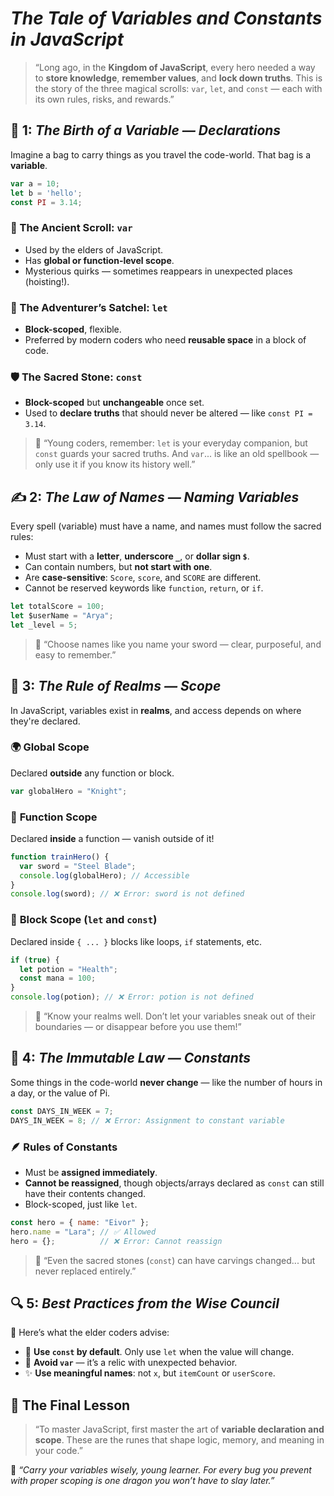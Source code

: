 
# *The Tale of Variables and Constants in JavaScript*

> “Long ago, in the **Kingdom of JavaScript**, every hero needed a way to **store knowledge**, **remember values**, and **lock down truths**. This is the story of the three magical scrolls: `var`, `let`, and `const` — each with its own rules, risks, and rewards.”

## 📜 1: *The Birth of a Variable — Declarations*

Imagine a bag to carry things as you travel the code-world. That bag is a **variable**.

```javascript
var a = 10;
let b = 'hello';
const PI = 3.14;
```

### 🏺 The Ancient Scroll: `var`

* Used by the elders of JavaScript.
* Has **global or function-level scope**.
* Mysterious quirks — sometimes reappears in unexpected places (hoisting!).

### 🧳 The Adventurer’s Satchel: `let`

* **Block-scoped**, flexible.
* Preferred by modern coders who need **reusable space** in a block of code.

### 🛡️ The Sacred Stone: `const`

* **Block-scoped** but **unchangeable** once set.
* Used to **declare truths** that should never be altered — like `const PI = 3.14`.

> 🧙 “Young coders, remember: `let` is your everyday companion, but `const` guards your sacred truths. And `var`... is like an old spellbook — only use it if you know its history well.”

 

## ✍️ 2: *The Law of Names — Naming Variables*

Every spell (variable) must have a name, and names must follow the sacred rules:

* Must start with a **letter**, **underscore `_`**, or **dollar sign `$`**.
* Can contain numbers, but **not start with one**.
* Are **case-sensitive**: `Score`, `score`, and `SCORE` are different.
* Cannot be reserved keywords like `function`, `return`, or `if`.

```javascript
let totalScore = 100;
let $userName = "Arya";
let _level = 5;
```

> 🧙 “Choose names like you name your sword — clear, purposeful, and easy to remember.”

  
## 🏰 3: *The Rule of Realms — Scope*

In JavaScript, variables exist in **realms**, and access depends on where they're declared.

### 🌍 **Global Scope**

Declared **outside** any function or block.

```javascript
var globalHero = "Knight";
```

### 🧩 **Function Scope**

Declared **inside** a function — vanish outside of it!

```javascript
function trainHero() {
  var sword = "Steel Blade";
  console.log(globalHero); // Accessible
}
console.log(sword); // ❌ Error: sword is not defined
```

### 🧱 **Block Scope (`let` and `const`)**

Declared inside `{ ... }` blocks like loops, `if` statements, etc.

```javascript
if (true) {
  let potion = "Health";
  const mana = 100;
}
console.log(potion); // ❌ Error: potion is not defined
```

> 🧙 “Know your realms well. Don’t let your variables sneak out of their boundaries — or disappear before you use them!”

  

## 🧭 4: *The Immutable Law — Constants*

Some things in the code-world **never change** — like the number of hours in a day, or the value of Pi.

```javascript
const DAYS_IN_WEEK = 7;
DAYS_IN_WEEK = 8; // ❌ Error: Assignment to constant variable
```

### 🪶 Rules of Constants

* Must be **assigned immediately**.
* **Cannot be reassigned**, though objects/arrays declared as `const` can still have their contents changed.
* Block-scoped, just like `let`.

```javascript
const hero = { name: "Eivor" };
hero.name = "Lara"; // ✅ Allowed
hero = {};          // ❌ Error: Cannot reassign
```

> 🧙 “Even the sacred stones (`const`) can have carvings changed... but never replaced entirely.”

 

## 🔍 5: *Best Practices from the Wise Council*

🧠 Here’s what the elder coders advise:

* 🌟 **Use `const` by default**. Only use `let` when the value will change.
* 🧹 **Avoid `var`** — it’s a relic with unexpected behavior.
* ✨ **Use meaningful names**: not `x`, but `itemCount` or `userScore`.

 

## 📘 The Final Lesson

> “To master JavaScript, first master the art of **variable declaration and scope**. These are the runes that shape logic, memory, and meaning in your code.”

🎒 *“Carry your variables wisely, young learner. For every bug you prevent with proper scoping is one dragon you won’t have to slay later.”*

